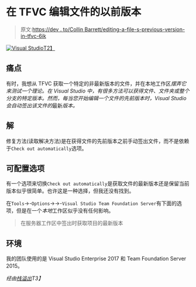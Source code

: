# 在 TFVC 编辑文件的以前版本

> 原文:[https://dev . to/Collin Barrett/editing-a-file-s-previous-version-in-tfvc-6ik](https://dev.to/collinbarrett/editing-a-file-s-previous-version-in-tfvc-6ik)

[![Visual Studio](../Images/f1037a9c1177a51fc2739194d6bc2cb5.png)T2】](https://collinmbarrett.com/editing-previous-version-tfvc/)

## [](#pain-point)痛点

有时，我想从 TFVC 获取一个特定的非最新版本的文件，并在本地工作区*摆弄它来测试一个理论。在 Visual Studio 中，有很多方法可以获得文件、文件夹或整个分支的特定版本。然而，每当您开始编辑一个文件的先前版本时，Visual Studio 会自动签出该文件的*最新*版本。*

## [](#solution)解

修复方法(读取解决方法)是在获得文件的先前版本之前手动签出文件，而不是依赖于`Check out automatically`选项。

## [](#configurable-option)可配置选项

有一个选项来切换`Check out automatically`是获取文件的最新版本还是保留当前版本似乎很简单。也许这是一种选择，但我还没有找到。

在`Tools`->-`Options`->->-`Visual Studio Team Foundation Server`有下面的选项，但是在一个*本地*工作区似乎没有任何影响。

> 在服务器工作区中签出时获取项目的最新版本

## [](#environment)环境

我的团队使用的是 Visual Studio Enterprise 2017 和 Team Foundation Server 2015。

*经由[栈溢出](https://stackoverflow.com/questions/35748680/tfs-check-out-specific-version-make-changes-check-in)T3】*